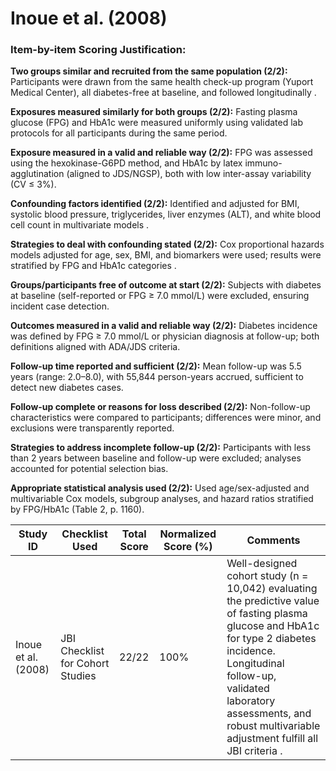 # Inoue et al. (2008)

### Item-by-item Scoring Justification:

**Two groups similar and recruited from the same population (2/2):** Participants were drawn from the same health check-up program (Yuport Medical Center), all diabetes-free at baseline, and followed longitudinally .

**Exposures measured similarly for both groups (2/2):** Fasting plasma glucose (FPG) and HbA1c were measured uniformly using validated lab protocols for all participants during the same period.

**Exposure measured in a valid and reliable way (2/2):** FPG was assessed using the hexokinase-G6PD method, and HbA1c by latex immuno-agglutination (aligned to JDS/NGSP), both with low inter-assay variability (CV ≤ 3%).

**Confounding factors identified (2/2):** Identified and adjusted for BMI, systolic blood pressure, triglycerides, liver enzymes (ALT), and white blood cell count in multivariate models .

**Strategies to deal with confounding stated (2/2):** Cox proportional hazards models adjusted for age, sex, BMI, and biomarkers were used; results were stratified by FPG and HbA1c categories .

**Groups/participants free of outcome at start (2/2):** Subjects with diabetes at baseline (self-reported or FPG ≥ 7.0 mmol/L) were excluded, ensuring incident case detection.

**Outcomes measured in a valid and reliable way (2/2):** Diabetes incidence was defined by FPG ≥ 7.0 mmol/L or physician diagnosis at follow-up; both definitions aligned with ADA/JDS criteria.

**Follow-up time reported and sufficient (2/2):** Mean follow-up was 5.5 years (range: 2.0–8.0), with 55,844 person-years accrued, sufficient to detect new diabetes cases.

**Follow-up complete or reasons for loss described (2/2):** Non-follow-up characteristics were compared to participants; differences were minor, and exclusions were transparently reported.

**Strategies to address incomplete follow-up (2/2):** Participants with less than 2 years between baseline and follow-up were excluded; analyses accounted for potential selection bias.

**Appropriate statistical analysis used (2/2):** Used age/sex-adjusted and multivariable Cox models, subgroup analyses, and hazard ratios stratified by FPG/HbA1c (Table 2, p. 1160).

| Study ID | Checklist Used | Total Score | Normalized Score (%) | Comments |
| --- | --- | --- | --- | --- |
| Inoue et al. (2008) | JBI Checklist for Cohort Studies | 22/22 | 100% | Well-designed cohort study (n = 10,042) evaluating the predictive value of fasting plasma glucose and HbA1c for type 2 diabetes incidence. Longitudinal follow-up, validated laboratory assessments, and robust multivariable adjustment fulfill all JBI criteria . |
